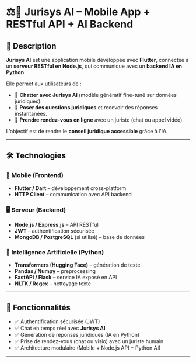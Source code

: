 # ⚖️📱 Jurisys AI – Mobile App + RESTful API + AI Backend

## 📌 Description
**Jurisys AI** est une application mobile développée avec **Flutter**, connectée à un **serveur RESTful en Node.js**, qui communique avec un **backend IA en Python**.  

Elle permet aux utilisateurs de :
- 💬 **Chatter avec Jurisys AI** (modèle génératif fine-tuné sur données juridiques).  
- 📩 **Poser des questions juridiques** et recevoir des réponses instantanées.  
- 📅 **Prendre rendez-vous en ligne** avec un juriste (chat ou appel vidéo).  

L’objectif est de rendre le **conseil juridique accessible** grâce à l’IA.

---

## 🛠️ Technologies

### 📱 Mobile (Frontend)
- **Flutter / Dart** – développement cross-platform  
- **HTTP Client** – communication avec API backend  

### 🖥️ Serveur (Backend)
- **Node.js / Express.js** – API RESTful  
- **JWT** – authentification sécurisée  
- **MongoDB / PostgreSQL** (si utilisé) – base de données  

### 🤖 Intelligence Artificielle (Python)
- **Transformers (Hugging Face)** – génération de texte  
- **Pandas / Numpy** – preprocessing  
- **FastAPI / Flask** – service IA exposé en API  
- **NLTK / Regex** – nettoyage texte  

---

## 🚀 Fonctionnalités
- ✅ Authentification sécurisée (JWT)  
- ✅ Chat en temps réel avec **Jurisys AI**  
- ✅ Génération de réponses juridiques (IA en Python)  
- ✅ Prise de rendez-vous (chat ou visio) avec un juriste humain  
- ✅ Architecture modulaire (Mobile + Node.js API + Python AI)  

---

